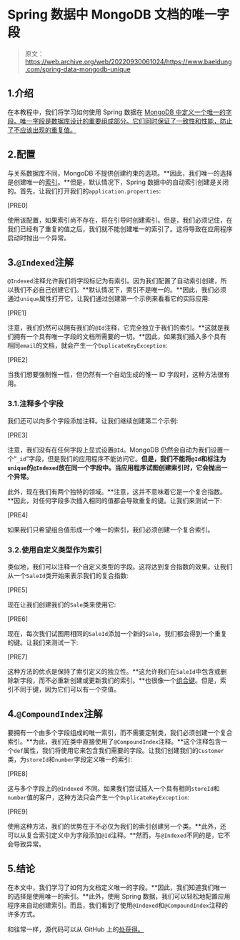 # Spring 数据中 MongoDB 文档的唯一字段

> 原文：<https://web.archive.org/web/20220930061024/https://www.baeldung.com/spring-data-mongodb-unique>

## 1.介绍

在本教程中，我们将学习如何使用 Spring 数据在 [MongoDB 中定义一个唯一的字段。唯一字段是数据库设计的重要组成部分。它们同时保证了一致性和性能，防止了不应该出现的重复值。](/web/20220813065802/https://www.baeldung.com/spring-data-mongodb-tutorial)

## 2.配置

与关系数据库不同，MongoDB 不提供创建约束的选项。**因此，我们唯一的选择是创建唯一的[索引](/web/20220813065802/https://www.baeldung.com/spring-data-mongodb-index-annotations-converter)。**但是，默认情况下，Spring 数据中的自动索引创建是关闭的。首先，让我们打开我们的`application.properties`:

[PRE0]

使用该配置，如果索引尚不存在，将在引导时创建索引。但是，我们必须记住，在我们已经有了重复的值之后，我们就不能创建唯一的索引了。这将导致在应用程序启动时抛出一个异常。

## 3.`@Indexed`注解

`@Indexed`注释允许我们将字段标记为有索引。因为我们配置了自动索引创建，所以我们不必自己创建它们。**默认情况下，索引不是唯一的。**因此，我们必须通过`unique`属性打开它。让我们通过创建第一个示例来看看它的实际应用:

[PRE1]

注意，我们仍然可以拥有我们的`@Id`注释，它完全独立于我们的索引。**这就是我们拥有一个具有唯一字段的文档所需要的一切。**因此，如果我们插入多个具有相同`email`的文档，就会产生一个`DuplicateKeyException`:

[PRE2]

当我们想要强制惟一性，但仍然有一个自动生成的惟一 ID 字段时，这种方法很有用。

### 3.1.注释多个字段

我们还可以向多个字段添加注释。让我们继续创建第二个示例:

[PRE3]

注意，我们没有在任何字段上显式设置`@Id`。MongoDB 仍然会自动为我们设置一个“`_id`”字段，但是我们的应用程序不能访问它。**但是，我们不能将`@Id`和标注为`unique`的`@Indexed`放在同一个字段中。当应用程序试图创建索引时，它会抛出一个异常。**

此外，现在我们有两个独特的领域。**注意，这并不意味着它是一个复合指数。**因此，对任何字段多次插入相同的值都会导致重复的键。让我们来测试一下:

[PRE4]

如果我们只希望组合值形成一个唯一的索引，我们必须创建一个复合索引。

### 3.2.使用自定义类型作为索引

类似地，我们可以注释一个自定义类型的字段。这将达到复合指数的效果。让我们从一个`SaleId`类开始来表示我们的复合指数:

[PRE5]

现在让我们创建我们的`Sale`类来使用它:

[PRE6]

现在，每次我们试图用相同的`SaleId`添加一个新的`Sale`，我们都会得到一个重复的键。让我们来测试一下:

[PRE7]

这种方法的优点是保持了索引定义的独立性。**这允许我们在`SaleId`中包含或删除新字段，而不必重新创建或更新我们的索引。**也很像一个[组合键](/web/20220813065802/https://www.baeldung.com/spring-data-mongodb-composite-key)。但是，索引不同于键，因为它们可以有一个空值。

## 4.`@CompoundIndex`注解

要拥有一个由多个字段组成的唯一索引，而不需要定制类，我们必须创建一个复合索引。**为此，我们在类中直接使用了`@CompoundIndex`注释。**这个注释包含一个`def`属性，我们将使用它来包含我们需要的字段。让我们创建我们的`Customer`类，为`storeId`和`number`字段定义唯一的索引:

[PRE8]

这与多个字段上的`@Indexed` 不同。如果我们尝试插入一个具有相同`storeId`和`number`值的客户，这种方法只会产生一个`DuplicateKeyException`:

[PRE9]

使用这种方法，我们的优势在于不必仅为我们的索引创建另一个类。**此外，还可以从复合索引定义中为字段添加`@Id`注释。**然而，与`@Indexed`不同的是，它不会导致异常。

## 5.结论

在本文中，我们学习了如何为文档定义唯一的字段。**因此，我们知道我们唯一的选择是使用唯一的索引。**此外，使用 Spring 数据，我们可以轻松地配置应用程序来自动创建索引。而且，我们看到了使用`@Indexed`和`@CompoundIndex`注释的许多方式。

和往常一样，源代码可以从 GitHub 上的[处获得。](https://web.archive.org/web/20220813065802/https://github.com/eugenp/tutorials/tree/master/persistence-modules/spring-boot-persistence-mongodb-2)